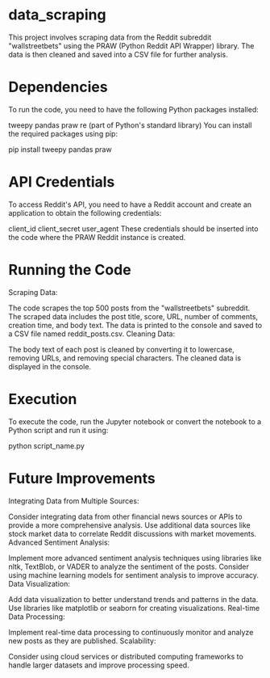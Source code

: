 # data_scraping
This project involves scraping data from the Reddit subreddit "wallstreetbets" using the PRAW (Python Reddit API Wrapper) library. The data is then cleaned and saved into a CSV file for further analysis.
# Dependencies
To run the code, you need to have the following Python packages installed:

tweepy
pandas
praw
re (part of Python's standard library)
You can install the required packages using pip:

pip install tweepy pandas praw
# API Credentials
To access Reddit's API, you need to have a Reddit account and create an application to obtain the following credentials:

client_id
client_secret
user_agent
These credentials should be inserted into the code where the PRAW Reddit instance is created.

# Running the Code
Scraping Data:

The code scrapes the top 500 posts from the "wallstreetbets" subreddit.
The scraped data includes the post title, score, URL, number of comments, creation time, and body text.
The data is printed to the console and saved to a CSV file named reddit_posts.csv.
Cleaning Data:

The body text of each post is cleaned by converting it to lowercase, removing URLs, and removing special characters.
The cleaned data is displayed in the console.
# Execution
To execute the code, run the Jupyter notebook or convert the notebook to a Python script and run it using:

python script_name.py
# Future Improvements
Integrating Data from Multiple Sources:

Consider integrating data from other financial news sources or APIs to provide a more comprehensive analysis.
Use additional data sources like stock market data to correlate Reddit discussions with market movements.
Advanced Sentiment Analysis:

Implement more advanced sentiment analysis techniques using libraries like nltk, TextBlob, or VADER to analyze the sentiment of the posts.
Consider using machine learning models for sentiment analysis to improve accuracy.
Data Visualization:

Add data visualization to better understand trends and patterns in the data.
Use libraries like matplotlib or seaborn for creating visualizations.
Real-time Data Processing:

Implement real-time data processing to continuously monitor and analyze new posts as they are published.
Scalability:

Consider using cloud services or distributed computing frameworks to handle larger datasets and improve processing speed.
